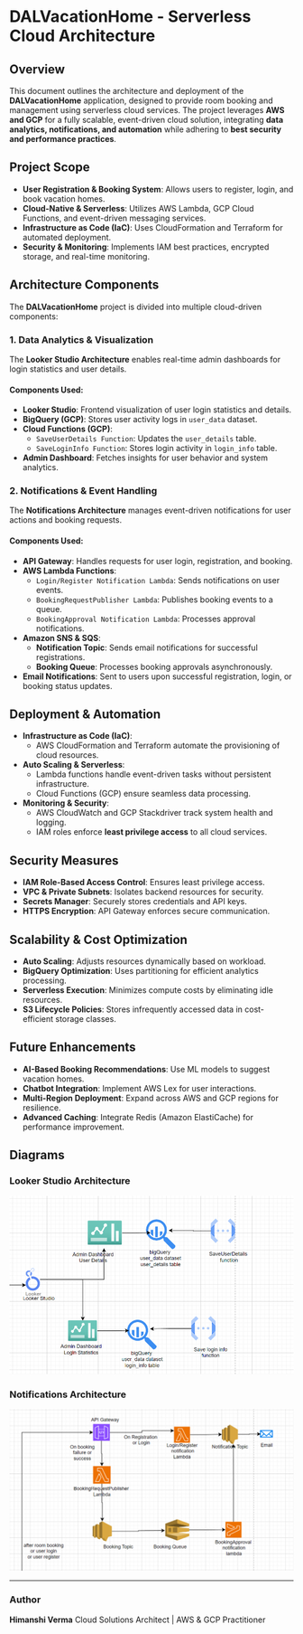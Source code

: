 # DALVacationHome - Serverless Cloud Architecture

## **Overview**
This document outlines the architecture and deployment of the **DALVacationHome** application, designed to provide room booking and management using serverless cloud services. The project leverages **AWS and GCP** for a fully scalable, event-driven cloud solution, integrating **data analytics, notifications, and automation** while adhering to **best security and performance practices**.

## **Project Scope**
- **User Registration & Booking System**: Allows users to register, login, and book vacation homes.
- **Cloud-Native & Serverless**: Utilizes AWS Lambda, GCP Cloud Functions, and event-driven messaging services.
- **Infrastructure as Code (IaC)**: Uses CloudFormation and Terraform for automated deployment.
- **Security & Monitoring**: Implements IAM best practices, encrypted storage, and real-time monitoring.

## **Architecture Components**
The **DALVacationHome** project is divided into multiple cloud-driven components:

### **1. Data Analytics & Visualization**
The **Looker Studio Architecture** enables real-time admin dashboards for login statistics and user details.

#### **Components Used:**
- **Looker Studio**: Frontend visualization of user login statistics and details.
- **BigQuery (GCP)**: Stores user activity logs in `user_data` dataset.
- **Cloud Functions (GCP)**:
  - `SaveUserDetails Function`: Updates the `user_details` table.
  - `SaveLoginInfo Function`: Stores login activity in `login_info` table.
- **Admin Dashboard**: Fetches insights for user behavior and system analytics.

### **2. Notifications & Event Handling**
The **Notifications Architecture** manages event-driven notifications for user actions and booking requests.

#### **Components Used:**
- **API Gateway**: Handles requests for user login, registration, and booking.
- **AWS Lambda Functions**:
  - `Login/Register Notification Lambda`: Sends notifications on user events.
  - `BookingRequestPublisher Lambda`: Publishes booking events to a queue.
  - `BookingApproval Notification Lambda`: Processes approval notifications.
- **Amazon SNS & SQS**:
  - **Notification Topic**: Sends email notifications for successful registrations.
  - **Booking Queue**: Processes booking approvals asynchronously.
- **Email Notifications**: Sent to users upon successful registration, login, or booking status updates.

## **Deployment & Automation**
- **Infrastructure as Code (IaC)**:
  - AWS CloudFormation and Terraform automate the provisioning of cloud resources.
- **Auto Scaling & Serverless**:
  - Lambda functions handle event-driven tasks without persistent infrastructure.
  - Cloud Functions (GCP) ensure seamless data processing.
- **Monitoring & Security**:
  - AWS CloudWatch and GCP Stackdriver track system health and logging.
  - IAM roles enforce **least privilege access** to all cloud services.

## **Security Measures**
- **IAM Role-Based Access Control**: Ensures least privilege access.
- **VPC & Private Subnets**: Isolates backend resources for security.
- **Secrets Manager**: Securely stores credentials and API keys.
- **HTTPS Encryption**: API Gateway enforces secure communication.

## **Scalability & Cost Optimization**
- **Auto Scaling**: Adjusts resources dynamically based on workload.
- **BigQuery Optimization**: Uses partitioning for efficient analytics processing.
- **Serverless Execution**: Minimizes compute costs by eliminating idle resources.
- **S3 Lifecycle Policies**: Stores infrequently accessed data in cost-efficient storage classes.

## **Future Enhancements**
- **AI-Based Booking Recommendations**: Use ML models to suggest vacation homes.
- **Chatbot Integration**: Implement AWS Lex for user interactions.
- **Multi-Region Deployment**: Expand across AWS and GCP regions for resilience.
- **Advanced Caching**: Integrate Redis (Amazon ElastiCache) for performance improvement.

## **Diagrams**
### **Looker Studio Architecture**
![Looker Studio Architecture](LookerStudioArchitecture.png)

### **Notifications Architecture**
![Notifications Architecture](NotificationsArchitecture.png)

---
### **Author**
**Himanshi Verma**
Cloud Solutions Architect | AWS & GCP Practitioner

